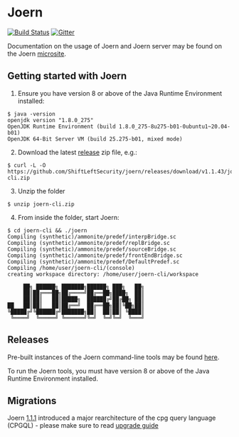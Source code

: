 Joern
===

[![Build Status](https://travis-ci.org/ShiftLeftSecurity/joern.svg?branch=master)](https://travis-ci.org/ShiftLeftSecurity/joern)
[![Gitter](https://badges.gitter.im/joern-code-analyzer/community.svg)](https://gitter.im/joern-code-analyzer/community?utm_source=badge&utm_medium=badge&utm_campaign=pr-badge)

Documentation on the usage of Joern and Joern server may be found on the Joern [microsite](https://docs.joern.io/home).

Getting started with Joern
---

1. Ensure you have version 8 or above of the Java Runtime Environment installed:

```
$ java -version
openjdk version "1.8.0_275"
OpenJDK Runtime Environment (build 1.8.0_275-8u275-b01-0ubuntu1~20.04-b01)
OpenJDK 64-Bit Server VM (build 25.275-b01, mixed mode)
```

2. Download the latest
   [release](https://github.com/ShiftLeftSecurity/joern/releases) zip file, e.g.:
```
$ curl -L -O https://github.com/ShiftLeftSecurity/joern/releases/download/v1.1.43/joern-cli.zip
```

3. Unzip the folder

```
$ unzip joern-cli.zip
```

4. From inside the folder, start Joern:

```
$ cd joern-cli && ./joern
Compiling (synthetic)/ammonite/predef/interpBridge.sc
Compiling (synthetic)/ammonite/predef/replBridge.sc
Compiling (synthetic)/ammonite/predef/sourceBridge.sc
Compiling (synthetic)/ammonite/predef/frontEndBridge.sc
Compiling (synthetic)/ammonite/predef/DefaultPredef.sc
Compiling /home/user/joern-cli/(console)
creating workspace directory: /home/user/joern-cli/workspace

     ██╗ ██████╗ ███████╗██████╗ ███╗   ██╗
     ██║██╔═══██╗██╔════╝██╔══██╗████╗  ██║
     ██║██║   ██║█████╗  ██████╔╝██╔██╗ ██║
██   ██║██║   ██║██╔══╝  ██╔══██╗██║╚██╗██║
╚█████╔╝╚██████╔╝███████╗██║  ██║██║ ╚████║
 ╚════╝  ╚═════╝ ╚══════╝╚═╝  ╚═╝╚═╝  ╚═══╝
```

Releases
---
Pre-built instances of the Joern command-line tools may be found [here](https://github.com/ShiftLeftSecurity/joern/releases).

To run the Joern tools, you must have version 8 or above of the Java Runtime Environment installed.

Migrations
---
Joern [1.1.1](https://github.com/ShiftLeftSecurity/joern/releases/tag/v1.1.1) introduced a major rearchitecture of the cpg query language (CPGQL) - please make sure to read [upgrade guide](https://docs.joern.io/upgrade-guides)
